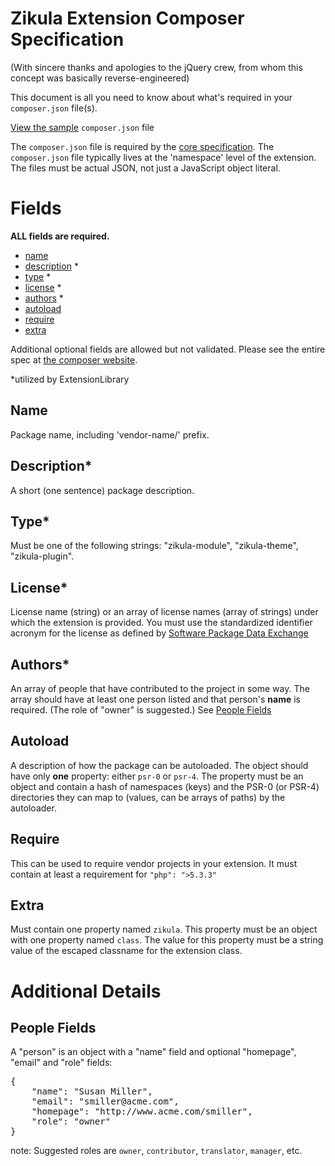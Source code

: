 Zikula Extension Composer Specification
=======================================
(With sincere thanks and apologies to the jQuery crew, from whom this concept was basically reverse-engineered)

This document is all you need to know about what's required in your `composer.json` file(s).

[View the sample](library/doc/sample-composer) `composer.json` file

The `composer.json` file is required by the [core specification](https://github.com/zikula/core/blob/1.3/UPGRADE-1.3.7.md#module-composerjson).
The `composer.json` file typically lives at the 'namespace' level of the extension. The files must be actual JSON, not
just a JavaScript object literal.


Fields
======

**ALL fields are required.**

 - [name](#name)
 - [description](#description) *
 - [type](#type) *
 - [license](#license) *
 - [authors](#authors) *
 - [autoload](#autoload)
 - [require](#require)
 - [extra](#extra)

Additional optional fields are allowed but not validated. Please see the entire spec at [the composer website](https://getcomposer.org/doc/04-schema.md#properties).

*utilized by ExtensionLibrary

<a name="name"></a>Name
------

Package name, including 'vendor-name/' prefix.

<a name="description"></a>Description*
------

A short (one sentence) package description.

<a name="type"></a>Type*
------

Must be one of the following strings: "zikula-module", "zikula-theme", "zikula-plugin".

<a name="license"></a>License*
------

License name (string) or an array of license names (array of strings) under which the extension is provided. You must
use the standardized identifier acronym for the license as defined by [Software Package Data Exchange](http://spdx.org/licenses/)

<a name="authors"></a>Authors*
------

An array of people that have contributed to the project in some way. The array should have at least one person listed
and that person's **name** is required. (The role of "owner" is suggested.) See [People Fields](#people-fields)

<a name="autoload"></a>Autoload
------

A description of how the package can be autoloaded. The object should have only **one** property: either `psr-0` or `psr-4`.
The property must be an object and contain a hash of namespaces (keys) and the PSR-0 (or PSR-4) directories they can map
to (values, can be arrays of paths) by the autoloader.

<a name="require"></a>Require
------

This can be used to require vendor projects in your extension. It must contain at least a requirement for `"php": ">5.3.3"`

<a name="extra"></a>Extra
------

Must contain one property named `zikula`. This property must be an object with one property named `class`. The value for
this property must be a string value of the escaped classname for the extension class.


Additional Details
==================

<a name="people-fields"></a>People Fields
-------------
A "person" is an object with a "name" field and optional "homepage", "email" and "role" fields:

<pre>
{
    "name": "Susan Miller",
    "email": "smiller@acme.com",
    "homepage": "http://www.acme.com/smiller",
    "role": "owner"
}
</pre>

note: Suggested roles are `owner`, `contributor`, `translator`, `manager`, etc.